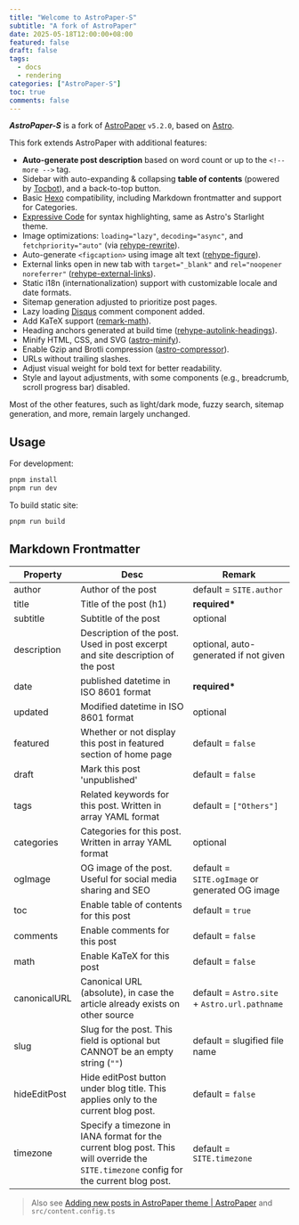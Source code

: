 ```yaml
---
title: "Welcome to AstroPaper-S"
subtitle: "A fork of AstroPaper"
date: 2025-05-18T12:00:00+08:00
featured: false
draft: false
tags:
  - docs
  - rendering
categories: ["AstroPaper-S"]
toc: true
comments: false
---
```


***AstroPaper-S*** is a fork of [AstroPaper](https://github.com/satnaing/astro-paper) `v5.2.0`, based on [Astro](https://astro.build/).

<!-- more -->

This fork extends AstroPaper with additional features:

- **Auto-generate post description** based on word count or up to the `<!-- more -->` tag.
- Sidebar with auto-expanding & collapsing **table of contents** (powered by [Tocbot](https://tscanlin.github.io/tocbot/)), and a back-to-top button.
- Basic [Hexo](https://github.com/hexojs/hexo) compatibility, including Markdown frontmatter and support for Categories.
- [Expressive Code](https://expressive-code.com/) for syntax highlighting, same as Astro's Starlight theme.
- Image optimizations: `loading="lazy"`, `decoding="async"`, and `fetchpriority="auto"` (via [rehype-rewrite](https://github.com/jaywcjlove/rehype-rewrite)).
- Auto-generate `<figcaption>` using image alt text ([rehype-figure](https://github.com/Microflash/rehype-figure)).
- External links open in new tab with `target="_blank"` and `rel="noopener noreferrer"` ([rehype-external-links](https://github.com/rehypejs/rehype-external-links)).
- Static i18n (internationalization) support with customizable locale and date formats.
- Sitemap generation adjusted to prioritize post pages.
- Lazy loading [Disqus](https://disqus.com/) comment component added.
- Add KaTeX support ([remark-math](https://github.com/remarkjs/remark-math)).
- Heading anchors generated at build time ([rehype-autolink-headings](https://github.com/rehypejs/rehype-autolink-headings)).
- Minify HTML, CSS, and SVG ([astro-minify](https://www.npmjs.com/package/@zokki/astro-minify)).
- Enable Gzip and Brotli compression ([astro-compressor](https://github.com/sondr3/astro-compressor)).
- URLs without trailing slashes.
- Adjust visual weight for bold text for better readability.
- Style and layout adjustments, with some components (e.g., breadcrumb, scroll progress bar) disabled.

Most of the other features, such as light/dark mode, fuzzy search, sitemap generation, and more, remain largely unchanged.

## Usage

For development:

```bash
pnpm install
pnpm run dev
```

To build static site:

```bash
pnpm run build
```

## Markdown Frontmatter

| Property     | Desc                                                                                                                                  | Remark                                         |
| ------------ | ------------------------------------------------------------------------------------------------------------------------------------- | ---------------------------------------------- |
| author       | Author of the post                                                                                                                    | default = `SITE.author`                        |
| title        | Title of the post (h1)                                                                                                                | **required\***                                 |
| subtitle     | Subtitle of the post                                                                                                                  | optional                                       |
| description  | Description of the post. Used in post excerpt and site description of the post                                                        | optional, auto-generated if not given          |
| date         | published datetime in ISO 8601 format                                                                                                 | **required\***                                 |
| updated      | Modified datetime in ISO 8601 format                                                                                                  | optional                                       |
| featured     | Whether or not display this post in featured section of home page                                                                     | default = `false`                              |
| draft        | Mark this post 'unpublished'                                                                                                          | default = `false`                              |
| tags         | Related keywords for this post. Written in array YAML format                                                                          | default = `["Others"]`                         |
| categories   | Categories for this post. Written in array YAML format                                                                                | optional                                       |
| ogImage      | OG image of the post. Useful for social media sharing and SEO                                                                         | default = `SITE.ogImage` or generated OG image |
| toc          | Enable table of contents for this post                                                                                                | default = `true`                               |
| comments     | Enable comments for this post                                                                                                         | default = `false`                              |
| math         | Enable KaTeX for this post                                                                                                            | default = `false`                              |
| canonicalURL | Canonical URL (absolute), in case the article already exists on other source                                                          | default = `Astro.site` + `Astro.url.pathname`  |
| slug         | Slug for the post. This field is optional but CANNOT be an empty string (`""`)                                                        | default = slugified file name                  |
| hideEditPost | Hide editPost button under blog title. This applies only to the current blog post.                                                    | default = `false`                              |
| timezone     | Specify a timezone in IANA format for the current blog post. This will override the `SITE.timezone` config for the current blog post. | default = `SITE.timezone`                      |

> Also see [Adding new posts in AstroPaper theme | AstroPaper](https://astro-paper.pages.dev/posts/adding-new-posts-in-astropaper-theme/) and `src/content.config.ts`
